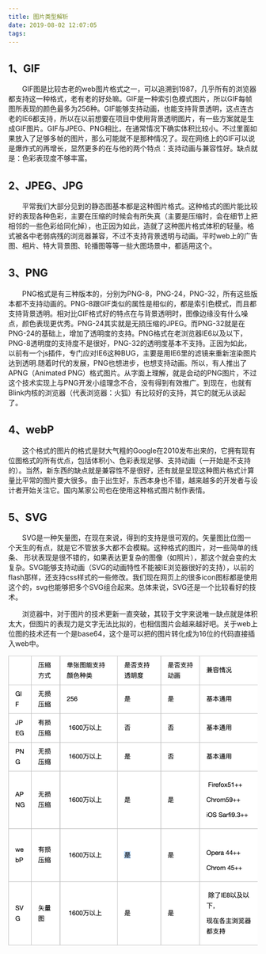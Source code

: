 ```yaml
---
title: 图片类型解析
date: 2019-08-02 12:07:05
tags:
---
```


## 1、GIF

　　GIF图是比较古老的web图片格式之一，可以追溯到1987，几乎所有的浏览器都支持这一种格式，老有老的好处嘛。GIF是一种索引色模式图片，所以GIF每帧图所表现的颜色最多为256种。GIF能够支持动画，也能支持背景透明，这点连古老的IE6都支持，所以在以前想要在项目中使用背景透明图片，有一些方案就是生成GIF图片。GIF与JPEG、PNG相比，在通常情况下确实体积比较小。不过里面如果放入了足够多帧的图片，那么可能就不是那种情况了。现在网络上的GIF可以说是爆炸式的再增长，显然更多的在与他的两个特点：支持动画与兼容性好。缺点就是：色彩表现度不够丰富。

## 2、JPEG、JPG

　　平常我们大部分见到的静态图基本都是这种图片格式。这种格式的图片能比较好的表现各种色彩，主要在压缩的时候会有所失真（主要是压缩时，会在细节上把相邻的一些色彩给同化掉），也正因为如此，造就了这种图片格式体积的轻量。格式被各中老弱病残的浏览器兼容，不过不支持背景透明与动画。平时web上的广告图、相片、特大背景图、轮播图等等一些大图场景中，都适用这个。

## 3、PNG

　　PNG格式是有三种版本的，分别为PNG-8，PNG-24，PNG-32，所有这些版本都不支持动画的。PNG-8跟GIF类似的属性是相似的，都是索引色模式，而且都支持背景透明。相对比GIF格式好的特点在与背景透明时，图像边缘没有什么噪点，颜色表现更优秀。PNG-24其实就是无损压缩的JPEG。而PNG-32就是在PNG-24的基础上，增加了透明度的支持。PNG格式在老浏览器IE6以及以下，PNG-8透明度的支持度不是很好，PNG-32的透明度基本不支持。正因为如此，以前有一个js插件，专门应对IE6这种BUG，主要是用IE6里的滤镜来重新渲染图片达到透明.随着时代的发展，PNG也想进步，也想支持动画。所以，有人推出了APNG（Animated PNG）格式图片。从字面上理解，就是会动的PNG图片，不过这个技术实现上与PNG开发小组理念不合，没有得到有效推广。到现在，也就有Blink内核的浏览器（代表浏览器：火狐）有比较好的支持，其它的就无从谈起了。

## 4、webP

　　这个格式的图片的格式是财大气粗的Google在2010发布出来的，它拥有现有位图格式的所有优点，包括体积小、色彩表现足够、支持动画（一开始是不支持的）。当然，新东西的缺点就是兼容性不是很好，还有就是呈现这种图片格式计算量比平常的图片要大很多。由于出生好，东西本身也不错，越来越多的开发者与设计者开始关注它。国内某家公司也在使用这种格式图片制作表情。

## 5、SVG

　　SVG是一种矢量图，在现在来说，得到的支持是很可观的。矢量图比位图一个天生的有点，就是它不管放多大都不会模糊。这种格式的图片，对一些简单的线条、 形状表现是很不错的，如果表达更复杂的图像（如照片），那这个就会变的太复杂。SVG能够支持动画（SVG的动画特性不能被IE浏览器很好的支持），以前的flash那样，还支持css样式的一些修改。我们现在网页上的很多icon图标都是使用这个的，svg也能够把多个SVG组合起来。总体来说，SVG还是一个比较看好的技术。

　　浏览器中，对于图片的技术更新一直突破，其较于文字来说唯一缺点就是体积太大，但图片的表现力是文字无法比拟的，也相信图片会越来越好吧。关于web上位图的技术还有一个是base64，这个是可以把的图片转化成为16位的代码直接插入web中。

![20190805120023.png](https://raw.githubusercontent.com/LiDengHui/images/master/img20190805120023.png)

